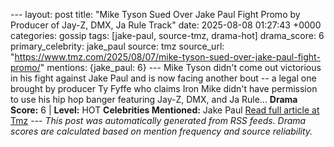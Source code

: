 --- layout: post title: "Mike Tyson Sued Over Jake Paul Fight Promo by Producer of Jay-Z, DMX, Ja Rule Track" date: 2025-08-08 01:27:43 +0000 categories: gossip tags: [jake-paul, source-tmz, drama-hot] drama_score: 6 primary_celebrity: jake_paul source: tmz source_url: "https://www.tmz.com/2025/08/07/mike-tyson-sued-over-jake-paul-fight-promo/" mentions: {jake_paul: 6} --- Mike Tyson didn't come out victorious in his fight against Jake Paul and is now facing another bout -- a legal one brought by producer Ty Fyffe who claims Iron Mike didn't have permission to use his hip hop banger featuring Jay-Z, DMX, and Ja Rule… **Drama Score:** 6 | **Level:** HOT **Celebrities Mentioned:** Jake Paul [Read full article at Tmz](https://www.tmz.com/2025/08/07/mike-tyson-sued-over-jake-paul-fight-promo/) --- *This post was automatically generated from RSS feeds. Drama scores are calculated based on mention frequency and source reliability.*